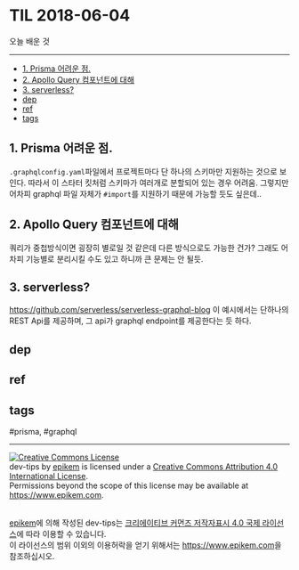 # TIL 2018-06-04

오늘 배운 것

--------------------------


- [1. Prisma 어려운 점.](#1-prisma-어려운-점)
- [2. Apollo Query 컴포넌트에 대해](#2-apollo-query-컴포넌트에-대해)
- [3. serverless?](#3-serverless)
- [dep](#dep)
- [ref](#ref)
- [tags](#tags)
## 1. Prisma 어려운 점.

`.graphqlconfig.yaml`파일에서 프로젝트마다 단 하나의 스키마만 지원하는 것으로 보인다. 따라서 이 스타터 킷처럼 스키마가 여러개로 분할되어 있는 경우 어려움. 그렇지만 어차피 graphql 파일 자체가 `#import`를 지원하기 때문에 가능할 듯도 싶은데..

## 2. Apollo Query 컴포넌트에 대해
  쿼리가 중첩방식이면 굉장히 별로일 것 같은데 다른 방식으로도 가능한 건가? 그래도 어차피 기능별로 분리시킬 수도 있고 하니까 큰 문제는 안 될듯.

## 3. serverless?

https://github.com/serverless/serverless-graphql-blog
이 예시에서는 단하나의 REST Api를 제공하며, 그 api가 graphql endpoint를 제공한다는 듯 하다.



## dep

## ref

## tags
  #prisma, #graphql



--------------------------


<!-- license start -->

<a rel="license" href="http://creativecommons.org/licenses/by/4.0/"><img alt="Creative Commons License" style="border-width:0" src="https://i.creativecommons.org/l/by/4.0/88x31.png" /></a>
<br /><span xmlns:dct="http://purl.org/dc/terms/" property="dct:title">dev-tips</span> by <a xmlns:cc="http://creativecommons.org/ns#" href="https://www.github.com/epikem/dev-tips" property="cc:attributionName" rel="cc:attributionURL">epikem</a> is licensed under a <a rel="license" href="http://creativecommons.org/licenses/by/4.0/">Creative Commons Attribution 4.0 International License</a>.<br />Permissions beyond the scope of this license may be available at <a xmlns:cc="http://creativecommons.org/ns#" href="https://www.epikem.com" rel="cc:morePermissions">https://www.epikem.com</a>.

<br /><a xmlns:cc="http://creativecommons.org/ns#" href="https://www.github.com/epikem/dev-tips" property="cc:attributionName" rel="cc:attributionURL">epikem</a>에 의해 작성된 <span xmlns:dct="http://purl.org/dc/terms/" property="dct:title">dev-tips</span>는 <a rel="license" href="http://creativecommons.org/licenses/by/4.0/">크리에이티브 커먼즈 저작자표시 4.0 국제 라이선스</a>에 따라 이용할 수 있습니다.<br />이 라이선스의 범위 이외의 이용허락을 얻기 위해서는 <a xmlns:cc="http://creativecommons.org/ns#" href="https://www.epikem.com" rel="cc:morePermissions">https://www.epikem.com</a>을 참조하십시오.

<!-- license end -->